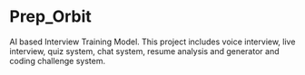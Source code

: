 # Prep_Orbit
AI based Interview Training Model. This project includes voice interview, live interview, quiz system, chat system, resume analysis and generator and coding challenge system. 
